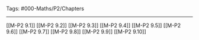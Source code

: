 Tags: #000-Maths/P2/Chapters

---
[[M-P2 9.1]]
[[M-P2 9.2]]
[[M-P2 9.3]]
[[M-P2 9.4]]
[[M-P2 9.5]]
[[M-P2 9.6]]
[[M-P2 9.7]]
[[M-P2 9.8]]
[[M-P2 9.9]]
[[M-P2 9.10]]

